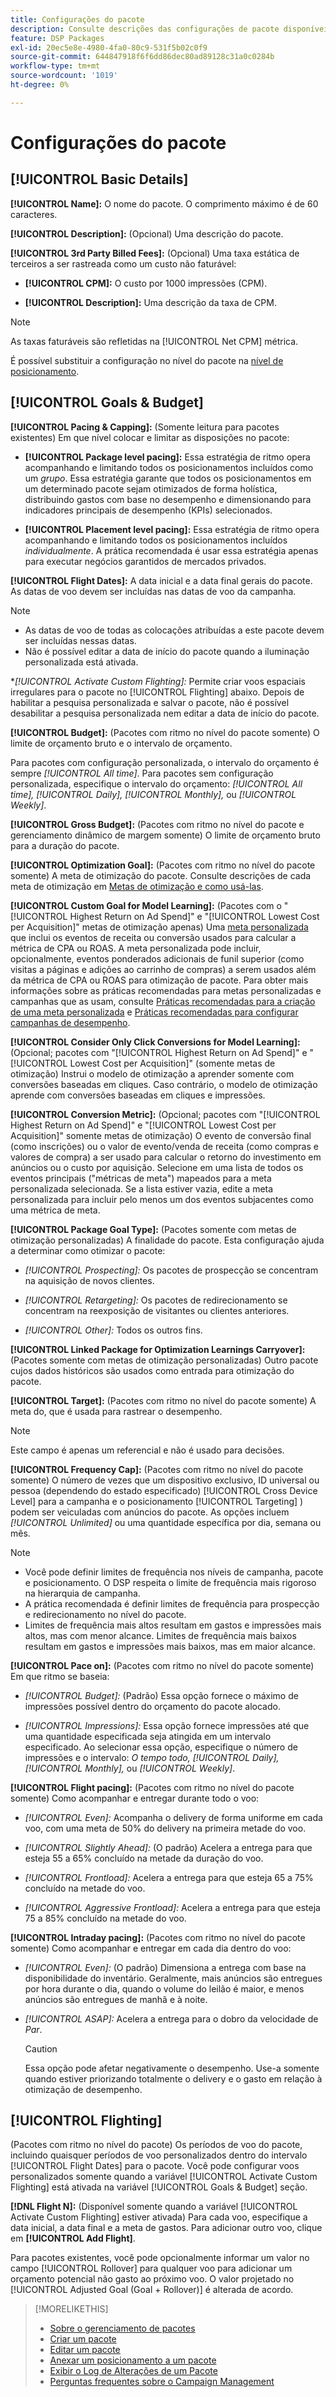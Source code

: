 ```yaml
---
title: Configurações do pacote
description: Consulte descrições das configurações de pacote disponíveis.
feature: DSP Packages
exl-id: 20ec5e8e-4980-4fa0-80c9-531f5b02c0f9
source-git-commit: 644847918f6f6dd86dec80ad89128c31a0c0284b
workflow-type: tm+mt
source-wordcount: '1019'
ht-degree: 0%

---
```


# Configurações do pacote

## [!UICONTROL Basic Details]

**[!UICONTROL Name]:** O nome do pacote. O comprimento máximo é de 60 caracteres.

**[!UICONTROL Description]:** (Opcional) Uma descrição do pacote.

**[!UICONTROL 3rd Party Billed Fees]:** (Opcional) Uma taxa estática de terceiros a ser rastreada como um custo não faturável:

* **[!UICONTROL CPM]:** O custo por 1000 impressões (CPM).

* **[!UICONTROL Description]:** Uma descrição da taxa de CPM.

>[!NOTE]
>
>As taxas faturáveis são refletidas na [!UICONTROL Net CPM] métrica.

É possível substituir a configuração no nível do pacote na [nível de posicionamento](/help/dsp/campaign-management/placements/placement-settings.md).

## [!UICONTROL Goals & Budget]

**[!UICONTROL Pacing & Capping]:** (Somente leitura para pacotes existentes) Em que nível colocar e limitar as disposições no pacote:

* **[!UICONTROL Package level pacing]:** Essa estratégia de ritmo opera acompanhando e limitando todos os posicionamentos incluídos como um *grupo*. Essa estratégia garante que todos os posicionamentos em um determinado pacote sejam otimizados de forma holística, distribuindo gastos com base no desempenho e dimensionando para indicadores principais de desempenho (KPIs) selecionados.

* **[!UICONTROL Placement level pacing]:**  Essa estratégia de ritmo opera acompanhando e limitando todos os posicionamentos incluídos *individualmente*. A prática recomendada é usar essa estratégia apenas para executar negócios garantidos de mercados privados.

**[!UICONTROL Flight Dates]:** A data inicial e a data final gerais do pacote. As datas de voo devem ser incluídas nas datas de voo da campanha.

>[!NOTE]
>
>* As datas de voo de todas as colocações atribuídas a este pacote devem ser incluídas nessas datas.
> * Não é possível editar a data de início do pacote quando a iluminação personalizada está ativada.

**[!UICONTROL *Activate Custom Flighting]:** Permite criar voos espaciais irregulares para o pacote no [!UICONTROL Flighting] abaixo. Depois de habilitar a pesquisa personalizada e salvar o pacote, não é possível desabilitar a pesquisa personalizada nem editar a data de início do pacote.

**[!UICONTROL Budget]:** (Pacotes com ritmo no nível do pacote somente) O limite de orçamento bruto e o intervalo de orçamento.

Para pacotes com configuração personalizada, o intervalo do orçamento é sempre *[!UICONTROL All time]*. Para pacotes sem configuração personalizada, especifique o intervalo do orçamento: *[!UICONTROL All time],* *[!UICONTROL Daily],* *[!UICONTROL Monthly],* ou *[!UICONTROL Weekly]*.

**[!UICONTROL Gross Budget]:** (Pacotes com ritmo no nível do pacote e gerenciamento dinâmico de margem somente) O limite de orçamento bruto para a duração do pacote.

**[!UICONTROL Optimization Goal]:** (Pacotes com ritmo no nível do pacote somente) A meta de otimização do pacote. Consulte descrições de cada meta de otimização em [Metas de otimização e como usá-las](/help/dsp/optimization/optimization-goals.md).

**[!UICONTROL Custom Goal for Model Learning]:** (Pacotes com o &quot;[!UICONTROL Highest Return on Ad Spend]&quot; e &quot;[!UICONTROL Lowest Cost per Acquisition]&quot; metas de otimização apenas) Uma [meta personalizada](/help/dsp/optimization/custom-goal.md) que inclui os eventos de receita ou conversão usados para calcular a métrica de CPA ou ROAS. A meta personalizada pode incluir, opcionalmente, eventos ponderados adicionais de funil superior (como visitas a páginas e adições ao carrinho de compras) a serem usados além da métrica de CPA ou ROAS para otimização de pacote. Para obter mais informações sobre as práticas recomendadas para metas personalizadas e campanhas que as usam, consulte [Práticas recomendadas para a criação de uma meta personalizada](/help/dsp/optimization/custom-goal.md#custom-goal-best-practices) e [Práticas recomendadas para configurar campanhas de desempenho](/help/dsp/optimization/campaign-best-practices-performance.md).<!-- At some point, all of the objectives will be prefixed with "ADSP " -->

**[!UICONTROL Consider Only Click Conversions for Model Learning]:** (Opcional; pacotes com &quot;[!UICONTROL Highest Return on Ad Spend]&quot; e &quot;[!UICONTROL Lowest Cost per Acquisition]&quot; (somente metas de otimização) Instrui o modelo de otimização a aprender somente com conversões baseadas em cliques. Caso contrário, o modelo de otimização aprende com conversões baseadas em cliques e impressões.

**[!UICONTROL Conversion Metric]:** (Opcional; pacotes com &quot;[!UICONTROL Highest Return on Ad Spend]&quot; e &quot;[!UICONTROL Lowest Cost per Acquisition]&quot; somente metas de otimização) O evento de conversão final (como inscrições) ou o valor de evento/venda de receita (como compras e valores de compra) a ser usado para calcular o retorno do investimento em anúncios ou o custo por aquisição. Selecione em uma lista de todos os eventos principais (&quot;métricas de meta&quot;) mapeados para a meta personalizada selecionada. Se a lista estiver vazia, edite a meta personalizada para incluir pelo menos um dos eventos subjacentes como uma métrica de meta.

**[!UICONTROL Package Goal Type]:** (Pacotes somente com metas de otimização personalizadas) A finalidade do pacote. Esta configuração ajuda a determinar como otimizar o pacote:

* *[!UICONTROL Prospecting]:* Os pacotes de prospecção se concentram na aquisição de novos clientes.

* *[!UICONTROL Retargeting]:* Os pacotes de redirecionamento se concentram na reexposição de visitantes ou clientes anteriores.

* *[!UICONTROL Other]:* Todos os outros fins.

**[!UICONTROL Linked Package for Optimization Learnings Carryover]:** (Pacotes somente com metas de otimização personalizadas) Outro pacote cujos dados históricos são usados como entrada para otimização do pacote.

**[!UICONTROL Target]:** (Pacotes com ritmo no nível do pacote somente) A meta do, que é usada para rastrear o desempenho.

>[!NOTE]
>
>Este campo é apenas um referencial e não é usado para decisões.

**[!UICONTROL Frequency Cap]:** (Pacotes com ritmo no nível do pacote somente) O número de vezes que um dispositivo exclusivo, ID universal ou pessoa (dependendo do estado especificado) [!UICONTROL Cross Device Level] para a campanha e o posicionamento [!UICONTROL Targeting] ) podem ser veiculadas com anúncios do pacote. As opções incluem *[!UICONTROL Unlimited]* ou uma quantidade específica por dia, semana ou mês.

>[!NOTE]
>
>* Você pode definir limites de frequência nos níveis de campanha, pacote e posicionamento. O DSP respeita o limite de frequência mais rigoroso na hierarquia de campanha.
>* A prática recomendada é definir limites de frequência para prospecção e redirecionamento no nível do pacote.
> * Limites de frequência mais altos resultam em gastos e impressões mais altos, mas com menor alcance. Limites de frequência mais baixos resultam em gastos e impressões mais baixos, mas em maior alcance.

**[!UICONTROL Pace on]:** (Pacotes com ritmo no nível do pacote somente) Em que ritmo se baseia:

* *[!UICONTROL Budget]:* (Padrão) Essa opção fornece o máximo de impressões possível dentro do orçamento do pacote alocado.

* *[!UICONTROL Impressions]:* Essa opção fornece impressões até que uma quantidade especificada seja atingida em um intervalo especificado. Ao selecionar essa opção, especifique o número de impressões e o intervalo: *O tempo todo,* *[!UICONTROL Daily],* *[!UICONTROL Monthly],* ou *[!UICONTROL Weekly]*.

**[!UICONTROL Flight pacing]:** (Pacotes com ritmo no nível do pacote somente) Como acompanhar e entregar durante todo o voo:

* *[!UICONTROL Even]:* Acompanha o delivery de forma uniforme em cada voo, com uma meta de 50% do delivery na primeira metade do voo.

* *[!UICONTROL Slightly Ahead]:* (O padrão) Acelera a entrega para que esteja 55 a 65% concluído na metade da duração do voo.

* *[!UICONTROL Frontload]:* Acelera a entrega para que esteja 65 a 75% concluído na metade do voo.

* *[!UICONTROL Aggressive Frontload]:* Acelera a entrega para que esteja 75 a 85% concluído na metade do voo.

**[!UICONTROL Intraday pacing]:** (Pacotes com ritmo no nível do pacote somente) Como acompanhar e entregar em cada dia dentro do voo:

* *[!UICONTROL Even]:* (O padrão) Dimensiona a entrega com base na disponibilidade do inventário. Geralmente, mais anúncios são entregues por hora durante o dia, quando o volume do leilão é maior, e menos anúncios são entregues de manhã e à noite.

* *[!UICONTROL ASAP]:* Acelera a entrega para o dobro da velocidade de *Par*.

  >[!CAUTION]
  >
  >Essa opção pode afetar negativamente o desempenho. Use-a somente quando estiver priorizando totalmente o delivery e o gasto em relação à otimização de desempenho.

## [!UICONTROL Flighting]

(Pacotes com ritmo no nível do pacote) Os períodos de voo do pacote, incluindo quaisquer períodos de voo personalizados dentro do intervalo [!UICONTROL Flight Dates] para o pacote. Você pode configurar voos personalizados somente quando a variável [!UICONTROL Activate Custom Flighting] está ativada na variável [!UICONTROL Goals & Budget] seção.

**[!DNL Flight N]:** (Disponível somente quando a variável [!UICONTROL Activate Custom Flighting] estiver ativada) Para cada voo, especifique a data inicial, a data final e a meta de gastos. Para adicionar outro voo, clique em **[!UICONTROL Add Flight]**.

Para pacotes existentes, você pode opcionalmente informar um valor no campo [!UICONTROL Rollover] para qualquer voo para adicionar um orçamento potencial não gasto ao próximo voo. O valor projetado no [!UICONTROL Adjusted Goal (Goal + Rollover)] é alterada de acordo.<!-- clarify usage -->

>[!MORELIKETHIS]
>
>* [Sobre o gerenciamento de pacotes](package-about.md)
>* [Criar um pacote](package-create.md)
>* [Editar um pacote](package-edit.md)
>* [Anexar um posicionamento a um pacote](package-attach-placement.md)
>* [Exibir o Log de Alterações de um Pacote](package-change-log.md)
>* [Perguntas frequentes sobre o Campaign Management](/help/dsp/campaign-management/faq-campaign-management.md)
